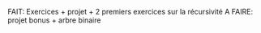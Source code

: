 FAIT: Exercices + projet + 2 premiers exercices sur la récursivité
A FAIRE: projet bonus + arbre binaire
